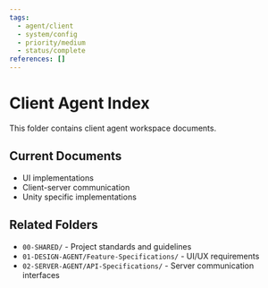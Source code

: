 ```yaml
---
tags:
  - agent/client
  - system/config
  - priority/medium
  - status/complete
references: []
---
```


# Client Agent Index

This folder contains client agent workspace documents.

## Current Documents
- UI implementations
- Client-server communication
- Unity specific implementations

## Related Folders
- `00-SHARED/` - Project standards and guidelines
- `01-DESIGN-AGENT/Feature-Specifications/` - UI/UX requirements
- `02-SERVER-AGENT/API-Specifications/` - Server communication interfaces
